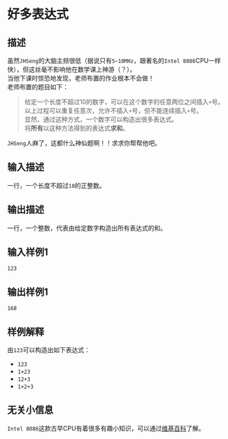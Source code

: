 # 好多表达式
## 描述

虽然`JHSeng`的大脑主频很低（据说只有`5~10MHz`，跟著名的`Intel 8086`CPU一样快），但这丝毫不影响他在数学课上神游（？）。  
当他下课时惊恐地发现，老师布置的作业根本不会做！  
老师布置的题目如下：  

> 给定一个长度不超过10的数字，可以在这个数字的任意两位之间插入`+`号。  
> 以上过程可以重复任意次，允许不插入`+`号，但不能连续插入`+`号。  
> 显然，通过这种方式，一个数字可以构造出很多表达式。  
> 将**所有**以这种方法得到的表达式**求和**。  

`JHSeng`人麻了，这都什么神仙题啊！！求求你帮帮他吧。

## 输入描述
一行，一个长度不超过`10`的正整数。

## 输出描述
一行，一个整数，代表由给定数字构造出所有表达式的和。

## 输入样例1
```
123
```
## 输出样例1
```
168
```

## 样例解释
由`123`可以构造出如下表达式：  

- `123`
- `1+23`
- `12+3`
- `1+2+3`

## 无关小信息
`Intel 8086`这款古早CPU有着很多有趣小知识，可以通过[维基百科](https://en.wikipedia.org/wiki/Intel_8086)了解。